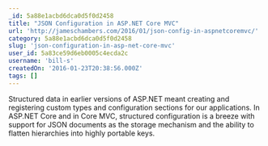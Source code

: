 ```yaml
---
_id: 5a88e1acbd6dca0d5f0d2458
title: "JSON Configuration in ASP.NET Core MVC"
url: 'http://jameschambers.com/2016/01/json-config-in-aspnetcoremvc/'
category: 5a88e1acbd6dca0d5f0d2458
slug: 'json-configuration-in-asp-net-core-mvc'
user_id: 5a83ce59d6eb0005c4ecda2c
username: 'bill-s'
createdOn: '2016-01-23T20:38:56.000Z'
tags: []
---
```


Structured data in earlier versions of ASP.NET meant creating and registering custom types and configuration sections for our applications. In ASP.NET Core and in Core MVC, structured configuration is a breeze with support for JSON documents as the storage mechanism and the ability to flatten hierarchies into highly portable keys.

